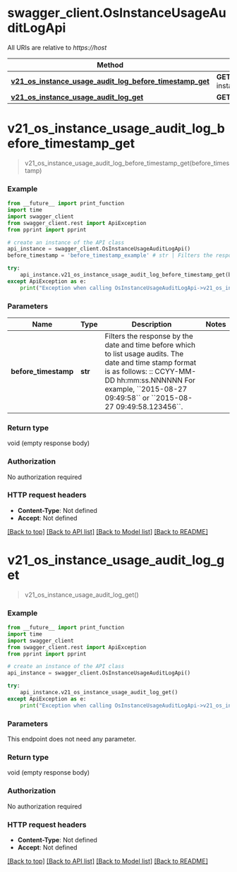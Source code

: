 # swagger_client.OsInstanceUsageAuditLogApi

All URIs are relative to *https://host*

Method | HTTP request | Description
------------- | ------------- | -------------
[**v21_os_instance_usage_audit_log_before_timestamp_get**](OsInstanceUsageAuditLogApi.md#v21_os_instance_usage_audit_log_before_timestamp_get) | **GET** /v2.1/os-instance_usage_audit_log/{before_timestamp} | 
[**v21_os_instance_usage_audit_log_get**](OsInstanceUsageAuditLogApi.md#v21_os_instance_usage_audit_log_get) | **GET** /v2.1/os-instance_usage_audit_log | 


# **v21_os_instance_usage_audit_log_before_timestamp_get**
> v21_os_instance_usage_audit_log_before_timestamp_get(before_timestamp)



### Example
```python
from __future__ import print_function
import time
import swagger_client
from swagger_client.rest import ApiException
from pprint import pprint

# create an instance of the API class
api_instance = swagger_client.OsInstanceUsageAuditLogApi()
before_timestamp = 'before_timestamp_example' # str | Filters the response by the date and time before which to list usage audits. The date and time stamp format is as follows:  ::    CCYY-MM-DD hh:mm:ss.NNNNNN  For example, ``2015-08-27 09:49:58`` or ``2015-08-27 09:49:58.123456``. 

try:
    api_instance.v21_os_instance_usage_audit_log_before_timestamp_get(before_timestamp)
except ApiException as e:
    print("Exception when calling OsInstanceUsageAuditLogApi->v21_os_instance_usage_audit_log_before_timestamp_get: %s\n" % e)
```

### Parameters

Name | Type | Description  | Notes
------------- | ------------- | ------------- | -------------
 **before_timestamp** | **str**| Filters the response by the date and time before which to list usage audits. The date and time stamp format is as follows:  ::    CCYY-MM-DD hh:mm:ss.NNNNNN  For example, &#x60;&#x60;2015-08-27 09:49:58&#x60;&#x60; or &#x60;&#x60;2015-08-27 09:49:58.123456&#x60;&#x60;.  | 

### Return type

void (empty response body)

### Authorization

No authorization required

### HTTP request headers

 - **Content-Type**: Not defined
 - **Accept**: Not defined

[[Back to top]](#) [[Back to API list]](../README.md#documentation-for-api-endpoints) [[Back to Model list]](../README.md#documentation-for-models) [[Back to README]](../README.md)

# **v21_os_instance_usage_audit_log_get**
> v21_os_instance_usage_audit_log_get()



### Example
```python
from __future__ import print_function
import time
import swagger_client
from swagger_client.rest import ApiException
from pprint import pprint

# create an instance of the API class
api_instance = swagger_client.OsInstanceUsageAuditLogApi()

try:
    api_instance.v21_os_instance_usage_audit_log_get()
except ApiException as e:
    print("Exception when calling OsInstanceUsageAuditLogApi->v21_os_instance_usage_audit_log_get: %s\n" % e)
```

### Parameters
This endpoint does not need any parameter.

### Return type

void (empty response body)

### Authorization

No authorization required

### HTTP request headers

 - **Content-Type**: Not defined
 - **Accept**: Not defined

[[Back to top]](#) [[Back to API list]](../README.md#documentation-for-api-endpoints) [[Back to Model list]](../README.md#documentation-for-models) [[Back to README]](../README.md)

